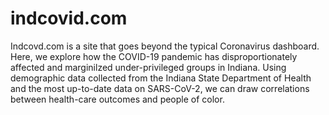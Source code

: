 # indcovid.com
Indcovd.com is a site that goes beyond the typical Coronavirus dashboard. Here, we explore how the COVID-19 pandemic has disproportionately affected and marginilzed under-privileged groups in Indiana. Using demographic data collected from the Indiana State Department of Health and the most up-to-date data on SARS-CoV-2, we can draw correlations between health-care outcomes and people of color.
